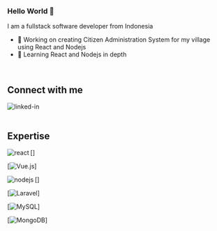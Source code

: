 ### Hello World 👋
I am a fullstack software developer from Indonesia

- 🔭 Working on creating Citizen Administration System for my village using React and Nodejs
- 🌱 Learning React and Nodejs in depth
<br>

## Connect with me
[<img align="left" alt="linked-in" src="https://img.shields.io/badge/linkedin-%230077B5.svg?&style=for-the-badge&logo=linkedin&logoColor=white" />](https://www.linkedin.com/in/indra-adi-baskara-b22209119/)

<br>
<br>

## Expertise
[<img align="left" alt="react" src="https://img.shields.io/badge/react%20-%2320232a.svg?&style=for-the-badge&logo=react&logoColor=%2361DAFB" />]

[<img alt="Vue.js" src="https://img.shields.io/badge/vuejs-%2335495e.svg?style=for-the-badge&logo=vue-dot-js&logoColor=%234FC08D"/>]

[<img align="left" alt="nodejs" src="https://img.shields.io/badge/node.js%20-%2343853D.svg?&style=for-the-badge&logo=node.js&logoColor=white" />]

[<img alt="Laravel" src="https://img.shields.io/badge/laravel-%23FF2D20.svg?style=for-the-badge&logo=laravel&logoColor=white"/>]

[<img alt="MySQL" src="https://img.shields.io/badge/mysql-%2300f.svg?style=for-the-badge&logo=mysql&logoColor=white"/>]

[<img alt="MongoDB" src ="https://img.shields.io/badge/MongoDB-%234ea94b.svg?style=for-the-badge&logo=mongodb&logoColor=white"/>]

<br>
<br>
